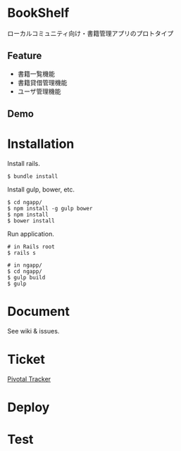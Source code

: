 BookShelf
=========
ローカルコミュニティ向け・書籍管理アプリのプロトタイプ

Feature
-------
* 書籍一覧機能
* 書籍貸借管理機能
* ユーザ管理機能

Demo
----

Installation
============
Install rails.

```
$ bundle install
```


Install gulp, bower, etc.

```
$ cd ngapp/
$ npm install -g gulp bower
$ npm install
$ bower install
```

Run application.

```
# in Rails root
$ rails s

# in ngapp/
$ cd ngapp/
$ gulp build
$ gulp
```


Document
========
See wiki & issues.

Ticket
======
[Pivotal Tracker](https://www.pivotaltracker.com/n/projects/1226888)

Deploy
======

Test
====

